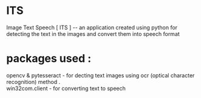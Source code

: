 # ITS
Image Text Speech [ ITS ]  -- an application created using python for detecting the text in the images and convert them into speech format 
# packages used :
opencv & pytesseract - for decting text images using ocr (optical character recognition) method .  
win32com.client - for converting text to speech 
